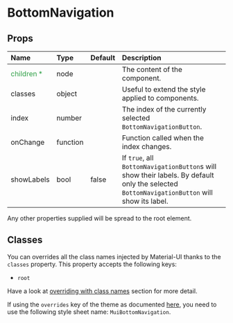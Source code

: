 # BottomNavigation



## Props
| Name | Type | Default | Description |
|:-----|:-----|:--------|:------------|
| <span style="color: #31a148">children *</span> | node |  | The content of the component. |
| classes | object |  | Useful to extend the style applied to components. |
| index | number |  | The index of the currently selected `BottomNavigationButton`. |
| onChange | function |  | Function called when the index changes. |
| showLabels | bool | false | If `true`, all `BottomNavigationButton`s will show their labels. By default only the selected `BottomNavigationButton` will show its label. |

Any other properties supplied will be spread to the root element.

## Classes

You can overrides all the class names injected by Material-UI thanks to the `classes` property.
This property accepts the following keys:
- `root`

Have a look at [overriding with class names](/customization/overrides#overriding-with-class-names)
section for more detail.

If using the `overrides` key of the theme as documented
[here](/customization/themes#customizing-all-instances-of-a-component-type),
you need to use the following style sheet name: `MuiBottomNavigation`.
